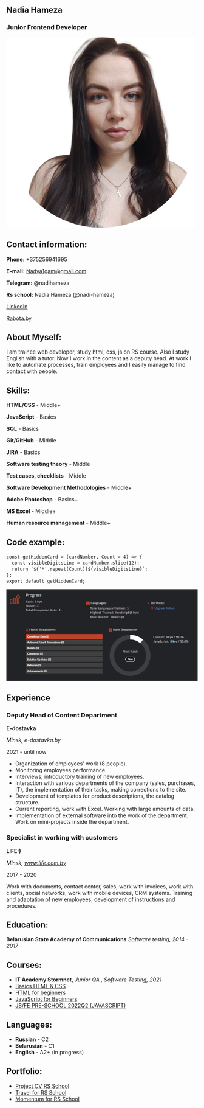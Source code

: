 ## Nadia Hameza
### Junior Frontend Developer

![PH](/img/ph.png "Photo")

## Contact information:
**Phone:** +375256941695

**E-mail:** Nadya1gam@gmail.com

**Telegram:** @nadihameza

**Rs school:** Nadia Hameza (@nadi-hameza)

[LinkedIn](https://www.linkedin.com/in/nadia-hameza/)

[Rabota.by](https://rabota.by/resume/bdd02944ff08b82f160039ed1f396b48795561)

## About Myself:
I am trainee web developer, study html, css, js on RS course. Also I study English with a tutor. Now I work in the content as a deputy head. At work I like to automate processes, train employees and I easily manage to find contact with people.

## Skills:
**HTML/CSS** - Middle+

**JavaScript** - Basics

**SQL** - Basics

**Git/GitHub** - Middle

**JIRA** - Basics

**Software testing theory** - Middle

**Test cases, checklists** - Middle

**Software Development Methodologies** - Middle+

**Adobe Photoshop** - Basics+

**MS Excel** - Middle+

**Human resource management** - Middle+

## Code example:
```
const getHiddenCard = (cardNumber, Count = 4) => {
  const visibleDigitsLine = cardNumber.slice(12);
  return `${'*'.repeat(Count)}${visibleDigitsLine}`;
};
export default getHiddenCard;
```
![codewars](/img/cw.png "Codewars")

## Experience

### Deputy Head of Content Department
**E-dostavka**

*Minsk,  e-dostavka.by*

2021 - until now

- Organization of employees' work (8 people).
- Monitoring employees performance.
- Interviews, introductory training of new employees.
- Interaction with various departments of the company (sales, purchases, IT), the implementation of their tasks, making corrections to the site.
- Development of templates for product descriptions, the catalog structure.
- Current reporting, work with Excel. Working with large amounts of data.
- Implementation of external software into the work of the department. Work on mini-projects inside the department.

### Specialist in working with customers 
**LIFE:)**

*Minsk, www.life.com.by*

2017 - 2020

Work with documents, contact center, sales, work with invoices, work with clients, social networks, work with mobile devices, CRM systems.
Training and adaptation of new employees, development of instructions and procedures.

## Education:
**Belarusian State Academy of Communications**
*Software testing, 2014 - 2017*

## Courses:
* **IT Academy Stormnet**, *Junior QA , Software Testing, 2021*
* [Basics HTML & CSS](https://www.internetingishard.com/)
* [HTML for beginners](https://ru.code-basics.com/languages/html)
* [JavaScript for Beginners](https://ru.code-basics.com/languages/javascript)
* [JS/FE PRE-SCHOOL 2022Q2 (JAVASCRIPT)](https://app.rs.school/certificate/66pcuo8u)

## Languages:
- **Russian** - C2
- **Belarusian** - C1
- **English** - A2+ (in progress)

## Portfolio:
* [Project CV RS School](https://nadi-hameza.github.io/rsschool-cv/cv)
* [Travel for RS School](https://rolling-scopes-school.github.io/nadi-hameza-JSFEPRESCHOOL2022Q2/travel/)
* [Momentum for RS School](https://rolling-scopes-school.github.io/nadi-hameza-JSFEPRESCHOOL2022Q2/momentum/)
